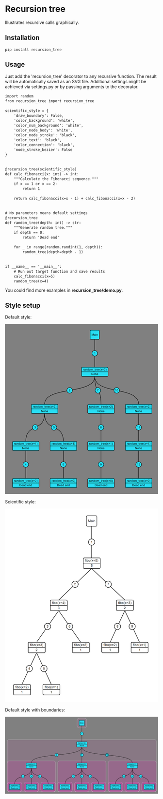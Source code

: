 # Recursion tree

Illustrates recursive calls graphically.

## Installation

```shell
pip install recursion_tree
``` 

## Usage

Just add the 'recursion_tree' decorator to any recursive function.
The result will be automatically saved as an SVG file.
Additional settings might be achieved via settings.py 
or by passing arguments to the decorator.

```python3
import random
from recursion_tree import recursion_tree

scientific_style = {
    'draw_boundary': False,
    'color_background': 'white',
    'color_num_background': 'white',
    'color_node_body': 'white',
    'color_node_stroke': 'black',
    'color_text': 'black',
    'color_connection': 'black',
    'node_stroke_bezier': False
}


@recursion_tree(scientific_style)
def calc_fibonacci(x: int) -> int:
    """Calculate the Fibonacci sequence."""
    if x == 1 or x == 2:
        return 1

    return calc_fibonacci(x=x - 1) + calc_fibonacci(x=x - 2)


# No parameters means default settings
@recursion_tree
def random_tree(depth: int) -> str:
    """Generate random tree."""
    if depth == 0:
        return 'Dead end'

    for _ in range(random.randint(1, depth)):
        random_tree(depth=depth - 1)


if __name__ == '__main__':
    # Run out target function and save results
    calc_fibonacci(x=5)
    random_tree(x=4)
```

You could find more examples in **recursion_tree/demo.py**.

## Style setup

Default style:

![demo1](./demo_default.png "Default style")

Scientific style:

![demo1](./demo_scientific.png "Scientific style")

Default style with boundaries:

![demo1](./demo_boundary.png "With boundaries")
